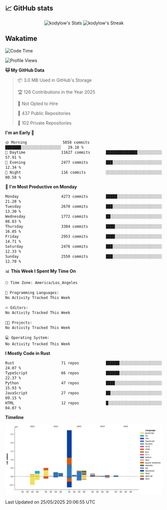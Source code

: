 ## 📈 GitHub stats
<!--START_SECTION:github-->
<div class="badges-githubstats">
  <p align="center">
    <img src="https://github-readme-stats.vercel.app/api?username=kodylow&theme=tokyonight&show_icons=true&hide_border=true&count_private=true" alt="kodylow's Stats" height="165">
    <img src="https://github-readme-streak-stats.herokuapp.com/?user=kodylow&theme=tokyonight&hide_border=true" alt="kodylow's Streak" height="165">
  </p>
</div>
<!--END_SECTION:github-->

## Wakatime 
<!--START_SECTION:waka-->
![Code Time](http://img.shields.io/badge/Code%20Time-1%2C294%20hrs%2031%20mins-blue)

![Profile Views](http://img.shields.io/badge/Profile%20Views-1-blue)

**🐱 My GitHub Data** 

> 📦 3.0 MB Used in GitHub's Storage 
 > 
> 🏆 126 Contributions in the Year 2025
 > 
> 🚫 Not Opted to Hire
 > 
> 📜 437 Public Repositories 
 > 
> 🔑 102 Private Repositories 
 > 
**I'm an Early 🐤** 

```text
🌞 Morning                5858 commits        ███████░░░░░░░░░░░░░░░░░░   29.18 % 
🌆 Daytime                11627 commits       ██████████████░░░░░░░░░░░   57.91 % 
🌃 Evening                2477 commits        ███░░░░░░░░░░░░░░░░░░░░░░   12.34 % 
🌙 Night                  116 commits         ░░░░░░░░░░░░░░░░░░░░░░░░░   00.58 % 
```
📅 **I'm Most Productive on Monday** 

```text
Monday                   4273 commits        █████░░░░░░░░░░░░░░░░░░░░   21.28 % 
Tuesday                  2670 commits        ███░░░░░░░░░░░░░░░░░░░░░░   13.30 % 
Wednesday                1772 commits        ██░░░░░░░░░░░░░░░░░░░░░░░   08.83 % 
Thursday                 3384 commits        ████░░░░░░░░░░░░░░░░░░░░░   16.85 % 
Friday                   2953 commits        ████░░░░░░░░░░░░░░░░░░░░░   14.71 % 
Saturday                 2476 commits        ███░░░░░░░░░░░░░░░░░░░░░░   12.33 % 
Sunday                   2550 commits        ███░░░░░░░░░░░░░░░░░░░░░░   12.70 % 
```


📊 **This Week I Spent My Time On** 

```text
🕑︎ Time Zone: America/Los_Angeles

💬 Programming Languages: 
No Activity Tracked This Week

🔥 Editors: 
No Activity Tracked This Week

🐱‍💻 Projects: 
No Activity Tracked This Week

💻 Operating System: 
No Activity Tracked This Week
```

**I Mostly Code in Rust** 

```text
Rust                     71 repos            ██████░░░░░░░░░░░░░░░░░░░   24.07 % 
TypeScript               66 repos            ██████░░░░░░░░░░░░░░░░░░░   22.37 % 
Python                   47 repos            ████░░░░░░░░░░░░░░░░░░░░░   15.93 % 
JavaScript               27 repos            ██░░░░░░░░░░░░░░░░░░░░░░░   09.15 % 
HTML                     12 repos            █░░░░░░░░░░░░░░░░░░░░░░░░   04.07 % 
```



**Timeline**

![Lines of Code chart](https://raw.githubusercontent.com/Kodylow/Kodylow/master/assets/bar_graph.png)


 Last Updated on 25/05/2025 20:06:55 UTC
<!--END_SECTION:waka-->
